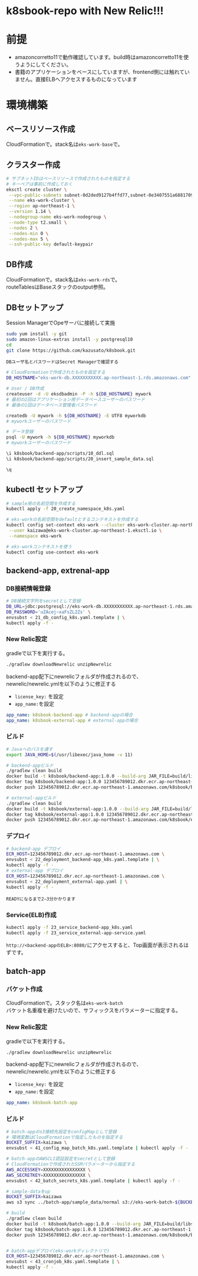 # k8sbook-repo with New Relic!!!

# 前提

* amazoncorretto11で動作確認しています。build時はamazoncorretto11を使うようにしてください。
* 書籍のアプリケーションをベースにしていますが、frontend側には触れていません。直接ELBへアクセスするものになっています

# 環境構築

## ベースリソース作成

CloudFormationで。stack名は`eks-work-base`で。

## クラスター作成

```bash
# サブネットIDはベースリソースで作成されたものを指定する
# キーペアは事前に作成しておく
eksctl create cluster \
 --vpc-public-subnets subnet-0d2ded9127b4ffd77,subnet-0e3407551a6881709,subnet-01997ced1df64764d \
 --name eks-work-cluster \
 --region ap-northeast-1 \
 --version 1.14 \
 --nodegroup-name eks-work-nodegroup \
 --node-type t2.small \
 --nodes 2 \
 --nodes-min 0 \
 --nodes-max 5 \
 --ssh-public-key default-keypair
```

## DB作成

CloudFormationで。stack名は`eks-work-rds`で。  
routeTablesはBaseスタックのoutput参照。

## DBセットアップ

Session ManagerでOpeサーバに接続して実施
```bash
sudo yum install -y git
sudo amazon-linux-extras install -y postgresql10
cd
git clone https://github.com/kazusato/k8sbook.git
```

`DBユーザ名とパスワードはSecret Managerで確認する`

```bash
# CloudFormationで作成されたものを設定する
DB_HOSTNAME="eks-work-db.XXXXXXXXXXX.ap-northeast-1.rds.amazonaws.com"

# User / DB作成
createuser -d -U eksdbadmin -P -h ${DB_HOSTNAME} mywork
# 最初の2回はアプリケーション用データベースユーザーのパスワード
# 最後の1回はデータベース管理者パスワード

createdb -U mywork -h ${DB_HOSTNAME} -E UTF8 myworkdb
# myworkユーザーのパスワード

# データ登録
psql -U mywork -h ${DB_HOSTNAME} myworkdb
# myworkユーザーのパスワード

\i k8sbook/backend-app/scripts/10_ddl.sql
\i k8sbook/backend-app/scripts/20_insert_sample_data.sql

\q
```

## kubectl セットアップ

```bash
# sample用の名前空間を作成する
kubectl apply -f 20_create_namespace_k8s.yaml

# eks-workの名前空間をdefaultとするコンテキストを作成する
kubectl config set-context eks-work --cluster eks-work-cluster.ap-northeast-1.eksctl.io \
 --user kaizawa@eks-work-cluster.ap-northeast-1.eksctl.io \
 --namespace eks-work

# eks-workコンテキストを使う
kubectl config use-context eks-work
```

## backend-app, extrenal-app

### DB接続情報登録

```bash
# DB接続文字列をsecretとして登録
DB_URL=jdbc:postgresql://eks-work-db.XXXXXXXXXXX.ap-northeast-1.rds.amazonaws.com/myworkdb \
DB_PASSWORD='uZAcej~xaFsZL2Zs' \
envsubst < 21_db_config_k8s.yaml.template | \
kubectl apply -f -
```

### New Relic設定

gradleで以下を実行する。

```bash
./gradlew downloadNewrelic unzipNewrelic
```

backend-app配下にnewrelicフォルダが作成されるので、newrelic/newrelic.ymlを以下のように修正する

* `license_key:` を設定
* `app_name:`を設定

```yaml
app_name: k8sbook-backend-app # backend-appの場合
app_name: k8sbook-external-app # external-appの場合
```

### ビルド

```bash
# Javaへのパスを通す
export JAVA_HOME=$(/usr/libexec/java_home -v 11)

# backend-appビルド
./gradlew clean build
docker build -t k8sbook/backend-app:1.0.0 --build-arg JAR_FILE=build/libs/backend-app-0.3.0.jar .
docker tag k8sbook/backend-app:1.0.0 123456789012.dkr.ecr.ap-northeast-1.amazonaws.com/k8sbook/backend-app:1.0.0
docker push 123456789012.dkr.ecr.ap-northeast-1.amazonaws.com/k8sbook/backend-app:1.0.0

# external-appビルド
./gradlew clean build
docker build -t k8sbook/external-app:1.0.0 --build-arg JAR_FILE=build/libs/backend-app-0.3.0.jar .
docker tag k8sbook/external-app:1.0.0 123456789012.dkr.ecr.ap-northeast-1.amazonaws.com/k8sbook/external-app:1.0.0
docker push 123456789012.dkr.ecr.ap-northeast-1.amazonaws.com/k8sbook/external-app:1.0.0
```

### デプロイ

```bash
# backend-app デプロイ
ECR_HOST=123456789012.dkr.ecr.ap-northeast-1.amazonaws.com \
envsubst < 22_deployment_backend-app_k8s.yaml.template | \
kubectl apply -f -
# external-app デプロイ
ECR_HOST=123456789012.dkr.ecr.ap-northeast-1.amazonaws.com \
envsubst < 22_deployment_external-app.yaml | \
kubectl apply -f -
```

`READYになるまで2−3分かかります`

### Service(ELB)作成

```bash
kubectl apply -f 23_service_backend-app_k8s.yaml
kubectl apply -f 23_service_external-app-service.yaml
```

`http://<backend-appのELB>:8080/`にアクセスすると、Top画面が表示されるはずです。

## batch-app

### バケット作成

CloudFormationで。スタック名は`eks-work-batch`  
バケット名重複を避けたいので、サフィックスをパラメーターに指定する。

### New Relic設定

gradleで以下を実行する。

```bash
./gradlew downloadNewrelic unzipNewrelic
```

backend-app配下にnewrelicフォルダが作成されるので、newrelic/newrelic.ymlを以下のように修正する

* `license_key:` を設定
* `app_name:`を設定

```yaml
app_name: k8sbook-batch-app
```

### ビルド

```bash
# batch-appのs3接続先設定をconfigMapとして登録
# 環境変数はCloudFormationで指定したものを指定する
BUCKET_SUFFIX=kaizawa \
envsubst < 41_config_map_batch_k8s.yaml.template | kubectl apply -f -

# batch-appのAWSCLI認証設定をsecretとして登録
# CloudFormationで作成されたSSMパラメーターから指定する
AWS_ACCESSKEY=XXXXXXXXXXXXXXXX \
AWS_SECRETKEY=XXXXXXXXXXXXXXXX \
envsubst < 42_batch_secrets_k8s.yaml.template | kubectl apply -f -

# sample-dataをup
BUCKET_SUFFIX=kaizawa
aws s3 sync ../batch-app/sample_data/normal s3://eks-work-batch-${BUCKET_SUFFIX}/locationData --delete --include "*" --acl public-read

# build
./gradlew clean build
docker build -t k8sbook/batch-app:1.0.0 --build-arg JAR_FILE=build/libs/batch-app-0.2.1.jar .
docker tag k8sbook/batch-app:1.0.0 123456789012.dkr.ecr.ap-northeast-1.amazonaws.com/k8sbook/batch-app:1.0.0
docker push 123456789012.dkr.ecr.ap-northeast-1.amazonaws.com/k8sbook/batch-app:1.0.0


# batch-appデプロイ(eks-workディレクトリで)
ECR_HOST=123456789012.dkr.ecr.ap-northeast-1.amazonaws.com \
envsubst < 43_cronjob_k8s.yaml.template | \
kubectl apply -f -
```
